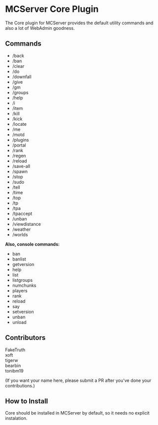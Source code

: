 MCServer Core Plugin
====================

The Core plugin for MCServer provides the default utility commands and also a lot of WebAdmin goodness.

Commands
--------

 * /back
 * /ban
 * /clear
 * /do
 * /downfall
 * /give
 * /gm
 * /groups
 * /help
 * /i
 * /item
 * /kill
 * /kick
 * /locate
 * /me
 * /motd
 * /plugins
 * /portal
 * /rank
 * /regen
 * /reload
 * /save-all
 * /spawn
 * /stop
 * /sudo
 * /tell
 * /time
 * /top
 * /tp
 * /tpa
 * /tpaccept
 * /unban
 * /viewdistance
 * /weather
 * /worlds
 

**Also, console commands:**

 * ban
 * banlist
 * getversion
 * help
 * list
 * listgroups
 * numchunks
 * players
 * rank
 * reload
 * say
 * setversion
 * unban  
 * unload 

Contributors
------------

FakeTruth  
xoft  
tigerw  
bearbin  
tonibm19  

(If you want your name here, please submit a PR after you've done your contributions.)

How to Install
--------------

Core should be installed in MCServer by default, so it needs no explicit instalation.
